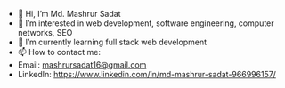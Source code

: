 - 👋 Hi, I’m Md. Mashrur Sadat
- 👀 I’m interested in web development, software engineering, computer networks, SEO
- 🌱 I’m currently learning full stack web development
- 📫 How to contact me:
-    Email: mashrursadat16@gmail.com 
-    LinkedIn: https://www.linkedin.com/in/md-mashrur-sadat-966996157/
      
      

<!---
Md-Mashrur-Sadat/Md-Mashrur-Sadat is a ✨ special ✨ repository because its `README.md` (this file) appears on your GitHub profile.
You can click the Preview link to take a look at your changes.
--->
